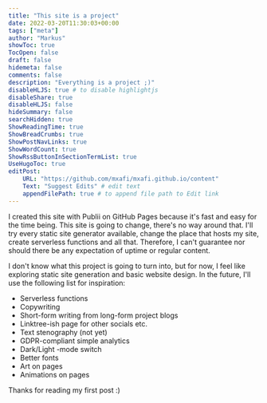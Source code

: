 ```yaml
---
title: "This site is a project"
date: 2022-03-20T11:30:03+00:00
tags: ["meta"]
author: "Markus"
showToc: true
TocOpen: false
draft: false
hidemeta: false
comments: false
description: "Everything is a project ;)"
disableHLJS: true # to disable highlightjs
disableShare: true
disableHLJS: false
hideSummary: false
searchHidden: true
ShowReadingTime: true
ShowBreadCrumbs: true
ShowPostNavLinks: true
ShowWordCount: true
ShowRssButtonInSectionTermList: true
UseHugoToc: true
editPost:
    URL: "https://github.com/mxafi/mxafi.github.io/content"
    Text: "Suggest Edits" # edit text
    appendFilePath: true # to append file path to Edit link
---
```

I created this site with Publii on GitHub Pages because it's fast and easy for the time being. This site is going to change, there's no way around that. I'll try every static site generator available, change the place that hosts my site, create serverless functions and all that. Therefore, I can't guarantee nor should there be any expectation of uptime or regular content.

I don't know what this project is going to turn into, but for now, I feel like exploring static site generation and basic website design. In the future, I'll use the following list for inspiration:

- Serverless functions
- Copywriting
- Short-form writing from long-form project blogs
- Linktree-ish page for other socials etc.
- Text stenography (not yet)
- GDPR-compliant simple analytics
- Dark/Light -mode switch
- Better fonts
- Art on pages
- Animations on pages

Thanks for reading my first post :)
